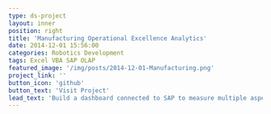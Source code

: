 ```yaml
---
type: ds-project
layout: inner
position: right
title: 'Manufacturing Operational Excellence Analytics'
date: 2014-12-01 15:56:00
categories: Robotics Development
tags: Excel VBA SAP OLAP
featured_image: '/img/posts/2014-12-01-Manufacturing.png'
project_link: ''
button_icon: 'github'
button_text: 'Visit Project'
lead_text: 'Build a dashboard connected to SAP to measure multiple aspects of operational excellence in manufacturing. The goal was to identify bottlenecks in manufacturing and possible improvements to the process.'
---
```

